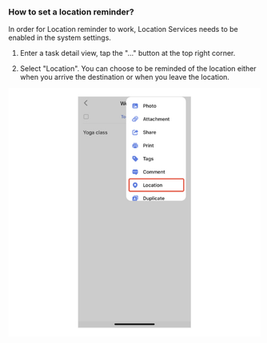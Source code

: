 ### How to set a location reminder?

In order for Location reminder to work, Location Services needs to be enabled in the system settings.

1. Enter a task detail view, tap the "..." button at the top right corner.

2. Select "Location". You can choose to be reminded of the location either when you arrive the destination or when you leave the location.

![ioslocationreminder](../../images/ticktick-ios-app/reminder/locationreminder.jpg)

